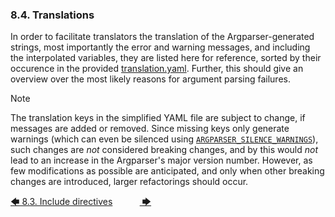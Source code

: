 ### 8.4. Translations

In order to facilitate translators the translation of the Argparser-generated strings, most importantly the error and warning messages, and including the interpolated variables, they are listed here for reference, sorted by their occurence in the provided [translation.yaml](../resources/translation.yaml). Further, this should give an overview over the most likely reasons for argument parsing failures.

> [!NOTE]
> The translation keys in the simplified YAML file are subject to change, if messages are added or removed. Since missing keys only generate warnings (which can even be silenced using [`ARGPARSER_SILENCE_WARNINGS`](../environment_variables/environment_variables.md#8541-argparser_silence_warnings)), such changes are *not* considered breaking changes, and by this would *not* lead to an increase in the Argparser's major version number. However, as few modifications as possible are anticipated, and only when other breaking changes are introduced, larger refactorings should occur.

[&#129092;&nbsp;8.3. Include directives](../include_directives.md)
&nbsp;&nbsp;&nbsp;&nbsp;&nbsp;&nbsp;&nbsp;&nbsp;&nbsp;&nbsp;[&nbsp;&#129094;](toc.md)
